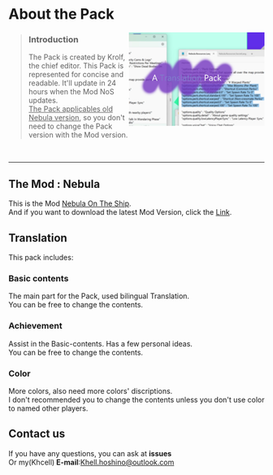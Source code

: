 # About the Pack
<img align="right" src="Resources/Image.jpg" width="53%" />
<p align="left">

> ### Introduction
>
> The Pack is created by Krolf, the chief editor. This Pack is represented for concise and readable. It'll update in 24 hours when the Mod NoS updates.<br><ins>The Pack applicables old Nebula version</ins>, so you don't need to change the Pack version with the Mod version.
<br>
</p>

---
## The Mod : Nebula 
This is the Mod [Nebula On The Ship](https://github.com/Dolly1016/Nebula).<br>And if you want to download the latest Mod Version, click the [Link](https://github.com/Dolly1016/Nebula/releases/latest).
## Translation
This pack includes:
### Basic contents
The main part for the Pack, used bilingual Translation.<br>You can be free to change the contents.
### Achievement
Assist in the Basic-contents. Has a few personal ideas.<br>You can be free to change the contents.
### Color
More colors, also need more colors' discriptions.<br>I don't recommended you to change the contents unless you don't use color to named other players.
## Contact us
If you have any questions, you can ask at <b>issues</b><br>Or my(Khcell)<b> E-mail</b>:Khell.hoshino@outlook.com
